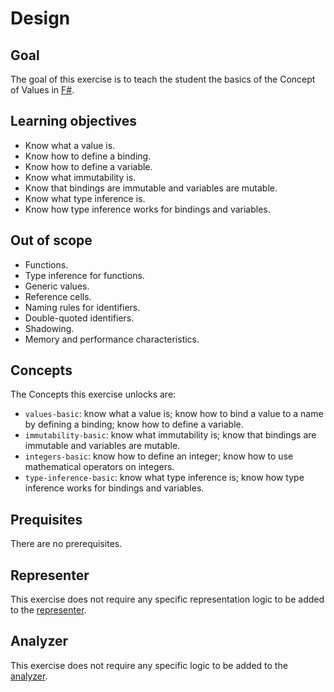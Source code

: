 # Design

## Goal

The goal of this exercise is to teach the student the basics of the Concept of Values in [F#][values].

## Learning objectives

- Know what a value is.
- Know how to define a binding.
- Know how to define a variable.
- Know what immutability is.
- Know that bindings are immutable and variables are mutable.
- Know what type inference is.
- Know how type inference works for bindings and variables.

## Out of scope

- Functions.
- Type inference for functions.
- Generic values.
- Reference cells.
- Naming rules for identifiers.
- Double-quoted identifiers.
- Shadowing.
- Memory and performance characteristics.

## Concepts

The Concepts this exercise unlocks are:

- `values-basic`: know what a value is; know how to bind a value to a name by defining a binding; know how to define a variable.
- `immutability-basic`: know what immutability is; know that bindings are immutable and variables are mutable.
- `integers-basic`: know how to define an integer; know how to use mathematical operators on integers.
- `type-inference-basic`: know what type inference is; know how type inference works for bindings and variables.

## Prequisites

There are no prerequisites.

## Representer

This exercise does not require any specific representation logic to be added to the [representer][representer].

## Analyzer

This exercise does not require any specific logic to be added to the [analyzer][analyzer].

[analyzer]: https://github.com/exercism/fsharp-analyzer
[representer]: https://github.com/exercism/fsharp-representer
[values]: https://docs.microsoft.com/en-us/dotnet/fsharp/language-reference/values/
